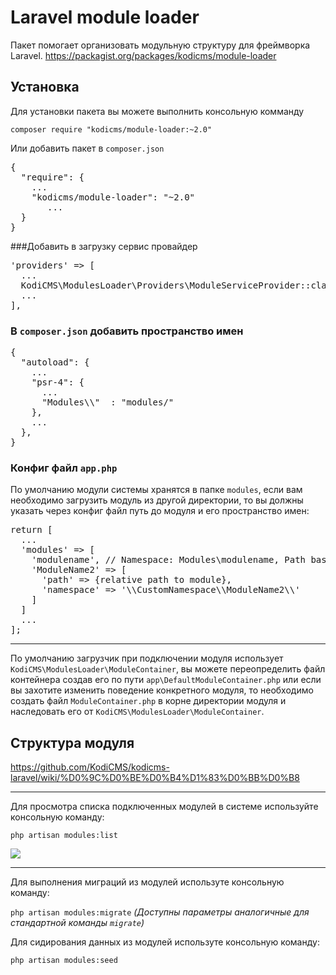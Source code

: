 # Laravel module loader
Пакет помогает организовать модульную структуру для фреймворка Laravel.
https://packagist.org/packages/kodicms/module-loader

## Установка

Для установки пакета вы можете выполнить консольную комманду

`composer require "kodicms/module-loader:~2.0"`

Или добавить пакет в `composer.json`
<pre>
{
  "require": {
    ...
    "kodicms/module-loader": "~2.0"
       ...
  }
}
</pre>


###Добавить в загрузку сервис провайдер
<pre>
'providers' => [
  ...
  KodiCMS\ModulesLoader\Providers\ModuleServiceProvider::class,
  ...
],
</pre>

### В `composer.json` добавить пространство имен
<pre>
{
  "autoload": {
    ...
    "psr-4": {
      ...
      "Modules\\"  : "modules/"
    },
    ...
  },
}
</pre>

### Конфиг файл `app.php`
По умолчанию модули системы хранятся в папке `modules`, если вам необходимо загрузить модуль из другой директории,
то вы должны указать через конфиг файл путь до модуля и его пространство имен:

<pre>
return [
  ...
  'modules' => [
    'modulename', // Namespace: Modules\modulename, Path baseDir/modules/modulename
    'ModuleName2' => [
      'path' => {relative path to module},
      'namespace' => '\\CustomNamespace\\ModuleName2\\'
    ]
  ]
  ...
];
</pre>

----------

По умолчанию загрузчик при подключении модуля использует `KodiCMS\ModulesLoader\ModuleContainer`, вы можете 
переопределить файл контейнера создав его по пути `app\DefaultModuleContainer.php` или если вы захотите 
изменить поведение конкретного модуля, то необходимо создать файл `ModuleContainer.php` в корне директории модуля 
и наследовать его от `KodiCMS\ModulesLoader\ModuleContainer`.

## Структура модуля
https://github.com/KodiCMS/kodicms-laravel/wiki/%D0%9C%D0%BE%D0%B4%D1%83%D0%BB%D0%B8

----------

Для просмотра списка подключенных модулей в системе используйте консольную команду:  

`php artisan modules:list`

![](https://dl.dropboxusercontent.com/u/1110641/kodicms-wiki/modulesList.png)

----------

Для выполнения миграций из модулей используте консольную команду:

`php artisan modules:migrate`  *(Доступны параметры аналогичные для стандартной команды `migrate`)*

Для сидирования данных из модулей используте консольную команду:

`php artisan modules:seed`


